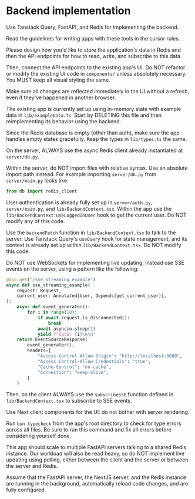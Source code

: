 # Backend implementation

Use Tanstack Query, FastAPI, and Redis for implementing the backend.

Read the guidelines for writing apps with these tools in the cursor rules.

Please design how you'd like to store the application's data in Redis and
then the API endpoints for how to read, write, and subscribe to this data.

Then, connect the API endpoints to the existing app's UI. Do NOT
refactor or modify the existing UI code in `components/` unless absolutely
necessary. You MUST keep all visual styling the same.

Make sure all changes are reflected immediately in the UI without a refresh,
even if they've happened in another browser.

The existing app is currently set up using in-memory state with example data in
`lib/exampleData.ts`. Start by DELETING this file and then reimplementing its
behavior using the backend.

Since the Redis database is empty (other than auth), make sure the
app handles empty states gracefully. Keep the types in `lib/types.ts` the same.

On the server, ALWAYS use the async Redis client already instantiated at `server/db.py`.

Within the server, do NOT import files with relative syntax. Use an absolute import
path instead. For example importing `server/db.py` from `server/main.py` looks like:

```py
from db import redis_client
```

User authentication is already fully set up in `server/auth.py`, `server/main.py`,
and `lib/BackendContext.tsx`. Within the app use the `lib/BackendContext:useLoggedInUser`
hook to get the current user. Do NOT modify any of this code.

Use the `backendFetch` function in `lib/BackendContext.tsx` to talk to the server. Use
Tanstack Query's `useQuery` hook for state management, and its context is already
set up within `lib/BackendContext.tsx`. Do NOT modify this code.

Do NOT use WebSockets for implementing live updating. Instead use SSE events on the server,
using a pattern like the following:

```py
@app.get("/sse_streaming_example")
async def sse_streaming_example(
    request: Request,
    current_user: Annotated[User, Depends(get_current_user)],
):
    async def event_generator():
        for i in range(10):
            if await request.is_disconnected():
                break
            await asyncio.sleep(1)
            yield f"data: {i}\n\n"
    return EventSourceResponse(
        event_generator(),
        headers={
            "Access-Control-Allow-Origin": "http://localhost:3000",
            "Access-Control-Allow-Credentials": "true",
            "Cache-Control": "no-cache",
            "Connection": "keep-alive",
        }
    )
```

Then, on the client ALWAYS use the `subscribeSSE` function defined in `lib/BackendContext.tsx`
to subscribe to SSE events.

Use Next client components for the UI: do not bother with server rendering.

Run `bun typecheck` from the app's root directory to check for type errors
across all files. Be sure to run this command and fix all errors before considering
yourself done.

This app should scale to multiple FastAPI servers talking to a shared Redis instance.
Our workload will also be read heavy, so do NOT implement live updating using polling,
either between the client and the server or between the server and Redis.

Assume that the FastAPI server, the NextJS server, and the Redis instance are running
in the background, automatically reload code changes, and are fully configured.
